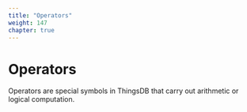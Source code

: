 ```yaml
---
title: "Operators"
weight: 147
chapter: true
---
```


# Operators

Operators are special symbols in ThingsDB that carry out arithmetic or logical computation.

